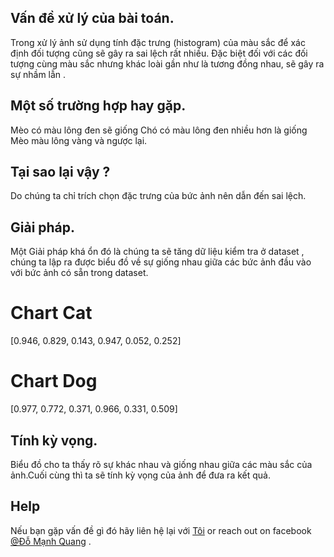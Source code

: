 ## Vấn đề xử lý của bài toán.

Trong xử lý ảnh sử dụng tính đặc trưng (histogram) của màu sắc 
để xác định đối tượng cũng sẽ gây ra sai lệch rất nhiều. Đặc 
biệt đối với các đối tượng cùng màu sắc nhưng khác loài gần 
 như là tương đồng nhau, sẽ gây ra sự nhầm lẫn .
 
## Một số trường hợp hay gặp.
 
 Mèo có màu lông đen sẽ giống Chó có màu lông đen nhiều hơn là 
 giống Mèo màu lông vàng và ngược lại.
 
## Tại sao lại vậy ?
 
 Do chúng ta chỉ trích chọn đặc trưng của bức ảnh nên dẫn đến sai 
 lệch.
 
## Giải pháp.
Một Giải pháp khá ổn đó là chúng ta sẽ tăng dữ liệu kiểm tra ở 
dataset , chúng ta lập ra được biểu đồ về sự giống nhau giữa các 
bức ảnh đầu vào với bức ảnh có sẵn trong dataset.

# Chart Cat 
 [0.946, 0.829, 0.143, 0.947, 0.052, 0.252]

# Chart Dog 
 [0.977, 0.772, 0.371, 0.966, 0.331, 0.509]

## Tính kỳ vọng.
Biểu đồ cho ta thấy rõ sự khác nhau và giống nhau giữa các màu sắc 
của ảnh.Cuối cùng thì ta sẽ tính kỳ vọng của ảnh để đưa ra kết quả.
      
## Help
Nếu bạn gặp vấn đề gì đó hãy liên hệ lại với [Tôi](https://github.com/DoManhQuang) or reach out on facebook [@Đỗ Mạnh Quang](https://www.facebook.com/ManhQuangITBlue) .

 
